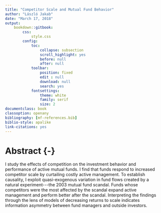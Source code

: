 ```yaml
--- 
title: "Competitor Scale and Mutual Fund Behavior"
author: "László Jakab"
date: "March 17, 2018"
output: 
    bookdown::gitbook:
        css:
            style.css
        config:
            toc:
                collapse: subsection
                scroll_highlight: yes
                before: null
                after: null
            toolbar:
                position: fixed
                edit : null
                download: null
                search: yes
            fontsettings:
                theme: white
                family: serif
                size: 2
documentclass: book
classoption: openany
bibliography: [mf-references.bib]
biblio-style: apalike
link-citations: yes
---
```


# Abstract {-}

I study the effects of competition on the investment behavior and performance of active mutual funds. I find that funds respond to increased competitor scale by curtailing costly active management. To establish causality, I exploit quasi-exogenous variation in fund flows created by a natural experiment---the 2003 mutual fund scandal. Funds whose competitors were the most affected by the scandal expand active management and perform better after the scandal. Interpreting the findings through the lens of models of decreasing returns to scale indicates information asymmetry between fund managers and outside investors.

